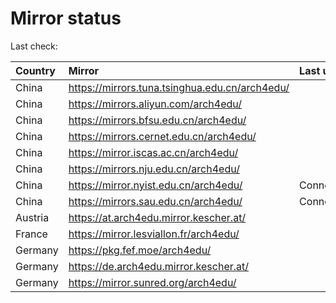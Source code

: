 <script src="./time.js"></script>
# Mirror status
Last check: <script type="text/javascript">localize(1743049649.9935095);</script>

|Country|Mirror|Last update|
|:------|:-----|:----------|
|China|https://mirrors.tuna.tsinghua.edu.cn/arch4edu/|<script type="text/javascript">localize(1743014676);</script>|
|China|https://mirrors.aliyun.com/arch4edu/|<script type="text/javascript">localize(1743014676);</script>|
|China|https://mirrors.bfsu.edu.cn/arch4edu/|<script type="text/javascript">localize(1743014676);</script>|
|China|https://mirrors.cernet.edu.cn/arch4edu/|<script type="text/javascript">localize(1743014676);</script>|
|China|https://mirror.iscas.ac.cn/arch4edu/|<script type="text/javascript">localize(1743014676);</script>|
|China|https://mirrors.nju.edu.cn/arch4edu/|<script type="text/javascript">localize(1742971528);</script>|
|China|https://mirror.nyist.edu.cn/arch4edu/|ConnectionError|
|China|https://mirrors.sau.edu.cn/arch4edu/|ConnectionError|
|Austria|https://at.arch4edu.mirror.kescher.at/|<script type="text/javascript">localize(1743014676);</script>|
|France|https://mirror.lesviallon.fr/arch4edu/|<script type="text/javascript">localize(1743014676);</script>|
|Germany|https://pkg.fef.moe/arch4edu/|<script type="text/javascript">localize(1743014676);</script>|
|Germany|https://de.arch4edu.mirror.kescher.at/|<script type="text/javascript">localize(1743014676);</script>|
|Germany|https://mirror.sunred.org/arch4edu/|<script type="text/javascript">localize(1743014676);</script>|

<script src="./tablefilter/tablefilter.js"></script>
<script src="./table.js"></script>